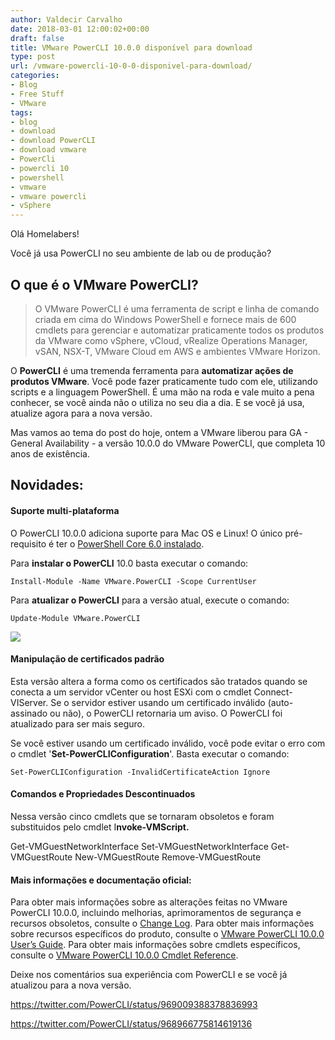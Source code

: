 ```yaml
---
author: Valdecir Carvalho
date: 2018-03-01 12:00:02+00:00
draft: false
title: VMware PowerCLI 10.0.0 disponível para download
type: post
url: /vmware-powercli-10-0-0-disponivel-para-download/
categories:
- Blog
- Free Stuff
- VMware
tags:
- blog
- download
- download PowerCLI
- download vmware
- PowerCli
- powercli 10
- powershell
- vmware
- vmware powercli
- vSphere
---
```


Olá Homelabers!

Você já usa PowerCLI no seu ambiente de lab ou de produção?



## O que é o VMware PowerCLI?





<blockquote>O VMware PowerCLI é uma ferramenta de script e linha de comando criada em cima do Windows PowerShell e fornece mais de 600 cmdlets para gerenciar e automatizar praticamente todos os produtos da VMware como vSphere, vCloud, vRealize Operations Manager, vSAN, NSX-T, VMware Cloud em AWS e ambientes VMware Horizon.</blockquote>



O **PowerCLI** é uma tremenda ferramenta para **automatizar ações de produtos VMware**. Você pode fazer praticamente tudo com ele, utilizando scripts e a linguagem PowerShell. É uma mão na roda e vale muito a pena conhecer, se você ainda não o utiliza no seu dia a dia. E se você já usa, atualize agora para a nova versão.

Mas vamos ao tema do post do hoje, ontem a VMware liberou para GA - General Availability - a versão 10.0.0 do VMware PowerCLI, que completa 10 anos de existência.



## Novidades:





#### Suporte multi-plataforma



O PowerCLI 10.0.0 adiciona suporte para Mac OS e Linux! O único pré-requisito é ter o [PowerShell Core 6.0 instalado](https://github.com/PowerShell/PowerShell).

Para **instalar o PowerCLI** 10.0 basta executar o comando:


    
    Install-Module -Name VMware.PowerCLI -Scope CurrentUser



Para **atualizar o PowerCLI** para a versão atual, execute o comando:


    
    Update-Module VMware.PowerCLI



![](/imagens/2018/03/powercli-v10-1-644x357.jpg)




#### Manipulação de certificados padrão



Esta versão altera a forma como os certificados são tratados quando se conecta a um servidor vCenter ou host ESXi com o cmdlet Connect-VIServer. Se o servidor estiver usando um certificado inválido (auto-assinado ou não), o PowerCLI retornaria um aviso. O PowerCLI foi atualizado para ser mais seguro.

Se você estiver usando um certificado inválido, você pode evitar o erro com o cmdlet '**Set-PowerCLIConfiguration**'. Basta executar o comando:


    
    Set-PowerCLIConfiguration -InvalidCertificateAction Ignore





#### Comandos e Propriedades Descontinuados



Nessa versão cinco cmdlets que se tornaram obsoletos e foram substituidos pelo cmdlet I**nvoke-VMScript.**

Get-VMGuestNetworkInterface
Set-VMGuestNetworkInterface
Get-VMGuestRoute
New-VMGuestRoute
Remove-VMGuestRoute



#### Mais informações e documentação oficial:



Para obter mais informações sobre as alterações feitas no VMware PowerCLI 10.0.0, incluindo melhorias, aprimoramentos de segurança e recursos obsoletos, consulte o [Change Log](https://www.vmware.com/support/developer/PowerCLI/changelog.html). Para obter mais informações sobre recursos específicos do produto, consulte o [VMware PowerCLI 10.0.0 User’s Guide](https://code.vmware.com/doc/preview?id=6332). Para obter mais informações sobre cmdlets específicos, consulte o [VMware PowerCLI 10.0.0 Cmdlet Reference](https://code.vmware.com/doc/preview?id=6330).

Deixe nos comentários sua experiência com PowerCLI e se você já atualizou para a nova versão.

https://twitter.com/PowerCLI/status/969009388378836993

https://twitter.com/PowerCLI/status/968966775814619136
